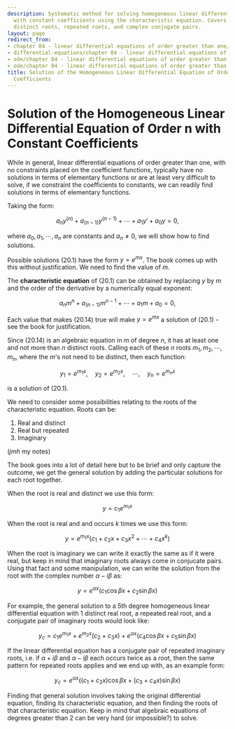 ```yaml
---
description: Systematic method for solving homogeneous linear differential equations
  with constant coefficients using the characteristic equation. Covers cases of real
  distinct roots, repeated roots, and complex conjugate pairs.
layout: page
redirect_from:
- chapter 04 - linear differential equations of order greater than one/lesson 20 - solution of the homogeneous linear differential equation of order n with constant coefficients.html
- differential-equations/chapter 04 - linear differential equations of order greater than one/lesson 20 - solution of the homogeneous linear differential equation of order n with constant coefficients.html
- ode/chapter 04 - linear differential equations of order greater than one/lesson 20 - solution of the homogeneous linear differential equation of order n with constant coefficients
- ode/chapter 04 - linear differential equations of order greater than one/lesson 20 - solution of the homogeneous linear differential equation of order n with constrant coefficients
title: Solution of the Homogeneous Linear Differential Equation of Order n with Constant
  Coefficients
---
```


# Solution of the Homogeneous Linear Differential Equation of Order n with Constant Coefficients

While in general, linear differential equations of order greater than one, with no constraints placed on the coefficient functions, typically have no solutions in terms of elementary functions or are at least very difficult to solve, if we constraint the coefficients to constants, we can readily find solutions in terms of elementary functions.

Taking the form:

$$ \tag{20.1} a_ny^{(n)} + a_{(n-1)}y^{(n-1)} + \cdots + a_1y' + a_0y = 0, $$

where $a_0,a_1,\cdots,a_n$ are constants and $a_n \neq 0$, we will show how to find solutions.

Possible solutions $(20.1)$ have the form $y = e^{mx}$. The book comes up with this without justification. We need to find the value of $m$.

The **characteristic equation** of (20.1) can be obtained by replacing $y$ by $m$ and the order of the derivative by a numerically equal exponent:

$$ \tag{20.14} a_nm^{n} + a_{(n-1)}m^{n-1} + \cdots + a_1m + a_0 = 0, $$

Each value that makes $(20.14)$ true will make $y = e^{mx}$ a solution of $(20.1)$ - see the book for justification.

Since $(20.14)$ is an algebraic equation in $m$ of degree $n$, it has at least one and not more than $n$ distinct roots. Calling each of these $n$ roots $m_1,m_2,\cdots,m_n$, where the $m$'s not need to be distinct, then each function:

$$ \tag{20.15} y_1 = e^{m_1 x}, \quad y_2 = e^{m_2 x}, \quad \cdots, \quad y_n = e^{m_n x} $$

is a solution of $(20.1)$.

We need to consider some possibilities relating to the roots of the characteristic equation. Roots can be:

1. Real and distinct
2. Real but repeated
3. Imaginary

(*jmh* my notes)

The book goes into a lot of detail here but to be brief and only capture the outcome, we get the general solution by adding the particular solutions for each root together.

When the root is real and distinct we use this form:

$$ y = c_1 e^{m_1 x} $$

When the root is real and and occurs $k$ times we use this form:

$$ y = e^{m_1 x} (c_1 + c_2 x + c_3x^2 + \cdots + c_4x^k) $$

When the root is imaginary we can write it exactly the same as if it were real, but keep in mind that imaginary roots always come in conjucate pairs. Using that fact and some manipulation, we can write the solution from the root with the complex number $\alpha - i\beta$ as:

$$ y = e^{\alpha x}(c_1\cos\beta x + c_2\sin\beta x) $$


For example, the general solution to a 5th degree homogeneous linear differential equation with 1 distinct real root, a repeated real root, and a conjugate pair of imaginary roots would look like:

$$ y_c = c_1 e^{m_1 x} + e^{m_2 x}(c_2 + c_3x) + e^{\alpha x}(c_4\cos\beta x + c_5\sin\beta x) $$

If the linear differential equation has a conjugate pair of repeated imaginary roots, i.e. if $\alpha + i \beta$ and $\alpha - i \beta$ each occurs twice as a root, then the same pattern for repeated roots applies and we end up with, as an example form:

$$ y_c = e^{\alpha x} ((c_1 + c_2 x) \cos{\beta x} + (c_3 + c_4 x) \sin{\beta x}) $$

Finding that general solution involves taking the original differential equation, finding its characteristic equation, and then finding the roots of that characteristic equation. Keep in mind that algebraic equations of degrees greater than 2 can be very hard (or impossible?) to solve.
